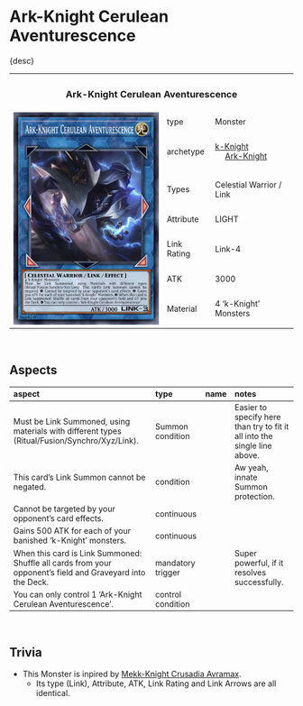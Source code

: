 # Ark-Knight Cerulean Aventurescence

{desc}

<table>
  <tr>
    <th colspan="3"> <h3> Ark-Knight Cerulean Aventurescence </h3> </th>
  </tr>
  <tr>
    <td rowspan="8"> <img src="../../../../.assets/cards/link/Cerulean Aventurescence.png" width="320px"> </td>
  </tr>
  <tr>
    <td> type </td>
    <td> Monster </td>
  </tr>
  <tr>
    <td> archetype </td>
    <td> <a href="../../../archetypes/k-Knight.md">k-Knight</a> <br> &emsp; <a href="../../../archetypes/Ark-Knight.md">Ark-Knight</a> </td>
  </tr>
  <tr>
    <td> Types </td>
    <td> Celestial Warrior / Link </td>
  </tr>
  <tr>
    <td> Attribute </td>
    <td> LIGHT </td>
  </tr>
  <tr>
    <td> Link Rating </td>
    <td> Link-4 </td>
  </tr>
  <tr>
    <td> ATK </td>
    <td> 3000 </td>
  </tr>
  <tr>
    <td> Material </td>
    <td> 4 ‘k-Knight’ Monsters </td>
  </tr>
</table>


<br>


## Aspects

| aspect | type | name | notes |
| :----- | :--- | :--- | :---- |
| Must be Link Summoned, using materials with different types (Ritual/Fusion/Synchro/Xyz/Link). | Summon condition | | Easier to specify here than try to fit it all into the single line above. |
| This card’s Link Summon cannot be negated. | condition | | Aw yeah, innate Summon protection. |
| Cannot be targeted by your opponent’s card effects. | continuous | | |
| Gains 500 ATK for each of your banished ‘k-Knight’ monsters. | continuous | | |
| When this card is Link Summoned: Shuffle all cards from your opponent’s field and Graveyard into the Deck. | mandatory trigger | | Super powerful, if it resolves successfully. |
| You can only control 1 ‘Ark-Knight Cerulean Aventurescence’. | control condition | | |


<br>


## Trivia

- This Monster is inpired by [Mekk-Knight Crusadia Avramax](https://yugipedia.com/wiki/Mekk-Knight_Crusadia_Avramax).
  - Its type (Link), Attribute, ATK, Link Rating and Link Arrows are all identical.
